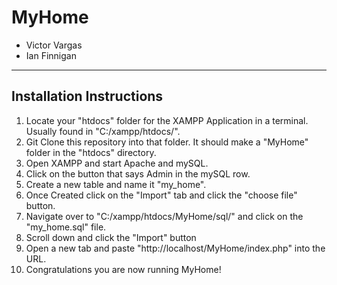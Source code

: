 # MyHome
* Victor Vargas
* Ian Finnigan
---
## Installation Instructions
1. Locate your "htdocs" folder for the XAMPP Application in a terminal. Usually found in "C:/xampp/htdocs/".
2. Git Clone this repository into that folder. It should make a "MyHome" folder in the "htdocs" directory.
3. Open XAMPP and start Apache and mySQL.
4. Click on the button that says Admin in the mySQL row.
5. Create a new table and name it "my_home".
6. Once Created click on the "Import" tab and click the "choose file" button.
7. Navigate over to "C:/xampp/htdocs/MyHome/sql/" and click on the "my_home.sql" file.
8. Scroll down and click the "Import" button
9. Open a new tab and paste "http://localhost/MyHome/index.php" into the URL.
10. Congratulations you are now running MyHome!
